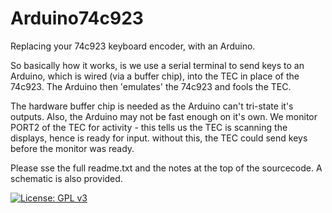 # Arduino74c923
Replacing your 74c923 keyboard encoder, with an Arduino.

So basically how it works, is we use a serial terminal to send keys to an Arduino, which is wired (via a buffer chip), into the TEC in place of the 74c923.
The Arduino then 'emulates' the 74c923 and fools the TEC.

The hardware buffer chip is needed as the Arduino can't tri-state it's outputs. Also, the Arduino may not be fast enough on it's own. We monitor
PORT2 of the TEC for activity - this tells us the TEC is scanning the displays, hence is ready for input. without this, the TEC could send keys
before the monitor was ready.

Please sse the full readme.txt and the notes at the top of the sourcecode. A schematic is also provided.

[![License: GPL v3](https://img.shields.io/badge/License-GPLv3-blue.svg)](https://www.gnu.org/licenses/gpl-3.0)
